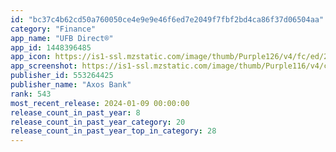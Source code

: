 ```yaml
---
id: "bc37c4b62cd50a760050ce4e9e9e46f6ed7e2049f7fbf2bd4ca86f37d06504aa"
category: "Finance"
app_name: "UFB Direct®"
app_id: 1448396485
app_icon: https://is1-ssl.mzstatic.com/image/thumb/Purple126/v4/fc/ed/20/fced20f7-3821-90c2-59b3-978f62adf6ce/AppIcon-1x_U007emarketing-0-7-0-0-85-220.png/1024x1024bb.png
app_screenshot: https://is1-ssl.mzstatic.com/image/thumb/Purple116/v4/c6/99/9a/c6999af3-fbac-efff-fd20-aa7ac15af321/ff14210d-d02b-4696-a0fe-19593bba89a4_SecureLogin.png/1242x2688bb.png
publisher_id: 553264425
publisher_name: "Axos Bank"
rank: 543
most_recent_release: 2024-01-09 00:00:00
release_count_in_past_year: 8
release_count_in_past_year_category: 20
release_count_in_past_year_top_in_category: 28
---
```

